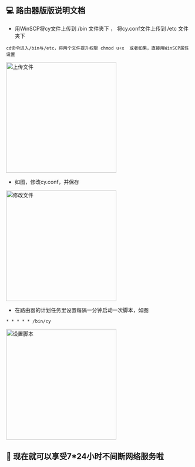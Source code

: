 ## 💻 路由器版版说明文档

- 用WinSCP将cy文件上传到 /bin 文件夹下 ， 将cy.conf文件上传到 /etc 文件夹下

```
cd命令进入/bin与/etc，将两个文件提升权限 chmod u+x  或者如果，直接用WinSCP属性设置
```

<img width="300" alt="上传文件" src="https://github.com/dapaoxixixi/feiyoung/blob/main/Image/op1.png">

- 如图，修改cy.conf，并保存

<img width="300" alt="修改文件" src="https://github.com/dapaoxixixi/feiyoung/blob/main/Image/op3.png">

- 在路由器的计划任务里设置每隔一分钟启动一次脚本，如图

```
* * * * * /bin/cy
```

<img width="300" alt="设置脚本" src="https://github.com/dapaoxixixi/feiyoung/blob/main/Image/op2.png">

## 👏 现在就可以享受7*24小时不间断网络服务啦
